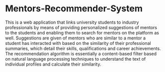 # Mentors-Recommender-System
This is a web application that links university students to industry professionals by means of providing personalized suggestions of mentors to the students and enabling them to search for mentors on the platform as well. Suggestions are given of mentors who are similar to a mentor a student has interacted with based on the similarity of their professional summaries, which detail their skills, qualifications and career achievements. The recommendation algorithm is essentially a content-based filter based on natural language processing techniques to understand the text of individual profiles and calculate their similarity.
